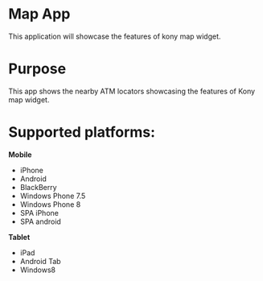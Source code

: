 Map App
========
This application will showcase the features of kony map widget.

# Purpose
This app shows the nearby ATM locators showcasing the features of Kony map widget.


# Supported platforms:
**Mobile**
 * iPhone
 * Android
 * BlackBerry
 * Windows Phone 7.5
 * Windows Phone 8
 * SPA iPhone
 * SPA android

**Tablet** 
 * iPad
 * Android Tab
 * Windows8
